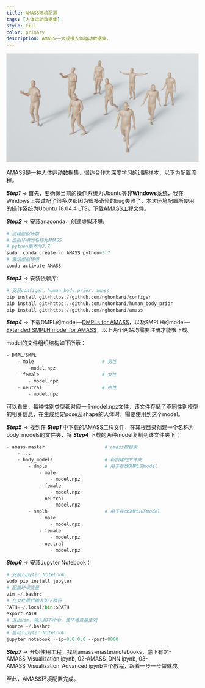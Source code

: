 ```yaml
---
title: AMASS环境配置
tags: [人体运动数据集]
style: fill
color: primary
description: AMASS——大规模人体运动数据集.
---
```


![alt text](/blog_resources/config_amass/square_with_avatar.png "Overview")

[AMASS](https://amass.is.tue.mpg.de/)是一种人体运动数据集，很适合作为深度学习的训练样本，以下为配置流程。

***Step1***  -> 首先，要确保当前的操作系统为Ubuntu等**非Windows**系统，我在Windows上尝试配了很多次都因为很多奇怪的bug失败了，本次环境配置所使用的操作系统为Ubuntu 18.04.4 LTS。下载[AMASS工程文件](https://github.com/nghorbani/amass)。

***Step2*** -> 安装[anaconda](https://www.anaconda.com/)，创建虚拟环境:

```python
# 创建虚拟环境
# 虚拟环境的名称为AMASS
# python版本为3.7
sudo  conda create -n AMASS python=3.7
# 激活虚拟环境
conda activate AMASS
```

***Step3*** -> 安装依赖库:

```python
# 安装configer，human_body_prior，amass
pip install git+https://github.com/nghorbani/configer
pip install git+https://github.com/nghorbani/human_body_prior
pip install git+https://github.com/nghorbani/amass
```

***Step4*** -> 下载DMPL的model—[DMPLs for AMASS](https://smpl.is.tue.mpg.de/downloads)，以及SMPLH的model—[Extended SMPLH model for AMASS](https://mano.is.tue.mpg.de/downloads)，以上两个网站均需要注册才能够下载。

model的文件组织结构如下所示：

```python
- DMPL/SMPL
    - male                         # 男性
        -model.npz
    - female                       # 女性
        - model.npz
    - neutral                      # 中性
        - model.npz
```

可以看出，每种性别类型都对应一个model.npz文件，该文件存储了不同性别模型的相关信息，在生成给定pose及shape的人体时，需要使用到这个model。

***Step5*** -> 找到在 ***Step1*** 中下载的AMASS工程文件，在其根目录创建一个名称为body_models的文件夹，将 ***Step4*** 下载的两种model复制到该文件夹下：

```python
- amass-master                      # amass根目录
    - ...
    - body_models                   # 新创建的文件夹
        - dmpls                     # 用于存放DMPL的model
            - male
                - model.npz
            - female
                - model.npz
            - neutral
                - model.npz
        - smplh                     # 用于存放SMPLH的model
            - male
                - model.npz
            - female
                - model.npz
            - neutral
                - model.npz
```

***Step6*** -> 安装Jupyter Notebook：

```python
# 安装Jupyter Notebook
sudo pip install jupyter 
# 配置环境变量
vim ~/.bashrc
# 在文件最后输入如下两行
PATH=~/.local/bin:$PATH
export PATH
# 退出vim，输入如下命令，使环境变量生效
source ~/.bashrc
# 启动Jupyter Notebook
jupyter notebook --ip=0.0.0.0 --port=8000
```

***Step7*** -> 开始使用工程。找到amass-master/notebooks，底下有01-AMASS_Visualization.ipynb, 02-AMASS_DNN.ipynb, 03-AMASS_Visualization_Advanced.ipynb三个教程，跟着一步一步做就成。


至此，AMASS环境配置完成。